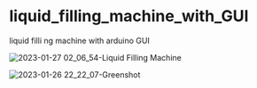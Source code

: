 # liquid_filling_machine_with_GUI
liquid filli ng machine with arduino GUI

![2023-01-27 02_06_54-Liquid Filling Machine](https://user-images.githubusercontent.com/99599915/215091218-cba4a1a6-52c7-4156-a5f9-c1bf9cd1aa81.png)


![2023-01-26 22_22_07-Greenshot](https://user-images.githubusercontent.com/99599915/215091234-2e731609-0d2d-4171-b849-2ea9e7d017f7.png)
